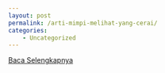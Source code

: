 ```yaml
---
layout: post
permalink: /arti-mimpi-melihat-yang-cerai/
categories:
    - Uncategorized
---
```


[Baca Selengkapnya](/09)